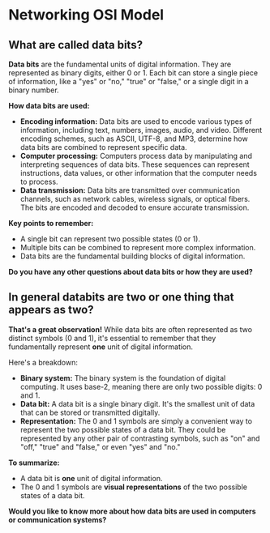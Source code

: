 # Networking OSI Model

## What are called data bits?
**Data bits** are the fundamental units of digital information. They are represented as binary digits, either 0 or 1. Each bit can store a single piece of information, like a "yes" or "no," "true" or "false," or a single digit in a binary number.

**How data bits are used:**

* **Encoding information:** Data bits are used to encode various types of information, including text, numbers, images, audio, and video. Different encoding schemes, such as ASCII, UTF-8, and MP3, determine how data bits are combined to represent specific data.
* **Computer processing:** Computers process data by manipulating and interpreting sequences of data bits. These sequences can represent instructions, data values, or other information that the computer needs to process.
* **Data transmission:** Data bits are transmitted over communication channels, such as network cables, wireless signals, or optical fibers. The bits are encoded and decoded to ensure accurate transmission.

**Key points to remember:**

* A single bit can represent two possible states (0 or 1).
* Multiple bits can be combined to represent more complex information.
* Data bits are the fundamental building blocks of digital information.

**Do you have any other questions about data bits or how they are used?**

## In general databits are two or one thing that appears as two?
**That's a great observation!** While data bits are often represented as two distinct symbols (0 and 1), it's essential to remember that they fundamentally represent **one** unit of digital information.

Here's a breakdown:

* **Binary system:** The binary system is the foundation of digital computing. It uses base-2, meaning there are only two possible digits: 0 and 1.
* **Data bit:** A data bit is a single binary digit. It's the smallest unit of data that can be stored or transmitted digitally.
* **Representation:** The 0 and 1 symbols are simply a convenient way to represent the two possible states of a data bit. They could be represented by any other pair of contrasting symbols, such as "on" and "off," "true" and "false," or even "yes" and "no."

**To summarize:**

* A data bit is **one** unit of digital information.
* The 0 and 1 symbols are **visual representations** of the two possible states of a data bit.

**Would you like to know more about how data bits are used in computers or communication systems?**

